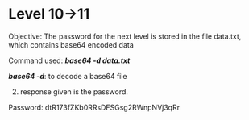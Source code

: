 # Level 10->11

Objective: The password for the next level is stored in the file data.txt, which contains base64 encoded data

Command used: **_base64 -d data.txt_**

_**base64 -d**_: to decode a base64 file

2. response given is the password.

Password: dtR173fZKb0RRsDFSGsg2RWnpNVj3qRr